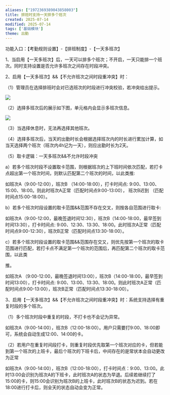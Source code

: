 ```yaml
---
aliases: ["1972369389043858003"]
title: 排班时支持一天排多个班次
created: 2025-07-14
modified: 2025-07-14
tags: ['基础模块']
theme: 出勤
---
```


功能入口：【考勤规则设置】-【排班制度】-【一天多班次】

1、当启用【一天多班次】后，一天可以排多个班次；不开启，一天只能排一个班次。同时支持设置是否允许多班次之间存在时段冲突。

2、启用【一天多班次】&&【不允许班次之间时段重冲突】时：

（1）管理员在选择排班时会对已选班次的时段进行冲突校验，若冲突给出提示。

![](https://myhelpdoc.oss-cn-heyuan.aliyuncs.com/mdimages/b1059b742ec814813f5944f3e9e19a12.jpg)

（2）选择多班次后的展示如下图，单元格内会显示多班次信息。

![](https://myhelpdoc.oss-cn-heyuan.aliyuncs.com/mdimages/ee1acb8a1f2f55aef22c7a1a6cfc3312.jpg)

（3）当选择休息时，无法再选择其他班次。

（4）选择多班次后，当天的出勤时长会根据选择班次内的时长进行累加计算，如当天选择两个班次（班次内4h记为一天），则应出勤时长为2天。

（5）取卡逻辑：一天多班次&&不允许时段冲突

a）若多个班次时段不设置取卡范围，则根据班次的上下班时间依次匹配，若打卡点超出第一个班次时间，则默认匹配第二个班次的时间，以此类推:

如班次A（9:00-12:00），班次B （14:00-18:00），打卡时间点: 9:00、13:00、15:00、18:00。则此时班次A正常（匹配时间点9:00-13:00）， 班次B迟到 （匹配时间点15:00-18:00）。

b）若多个班次时段设置的取卡范围&&范围不存在交叉，则按各自范围进行取卡:

如班次A（9:00-12:00，最晚签退时间12:30），班次B（14:00-18:00，最早签到时间13:30），打卡时间点: 9:00、12:30、13:30、18:00。此时班次A正常（匹配时间点9:00-12:30），班次B正常（匹配时间点13:30-18:00）。

c）若多个班次时段设置的取卡范围&&范围存在交又，则优先按第一个班次的取卡范围进行匹配，若打卡点不满足第一个班次的范围后，再匹配第二个班次的取卡范围，以此类

推。

如班次A （9:00-12:00，最晚签退时间13:00），班次B（14:00-18:00，最早签到时间13:00），打卡时间点: 9:00、13:00、13:30、18:00。则此时班次A正常（匹配时间点9:00-13:00），班次B正常（匹配时间点13:30-18:00）。

3、启用【一天多班次】&&【不允许班次之间时段重冲突】时：系统支持选择有重复时段的多个班次。

（1）多个班次时段中重复的时段，不打卡也不会记为异常。

如班次A（9:00-14:00），班次B（12:00-18:00）。用户只需要打9:00、18:00即可，系统会自动生成12:00、14:00的卡。

（2）若用户在重复时间段打卡，则重复时段优先取第一个班次对应的卡，但若能到第一个班次的上班卡，最后个班次的下班卡后，中间存在的是常状本会自动更改为正常

如班次A（9:00-14:00），班次B（12:00-18:00），打卡时间点：9:00、13:00。此时13:00会识别为班次A的下班卡，此时班次A的状态为早退。后续若继续打了15:00的卡，则15:00会识别为班次B的上班卡，此时班次B的状态为迟到。若在18:00进行打卡后，则全天的状态自动会变为正常。

